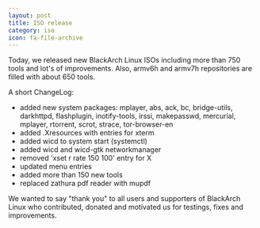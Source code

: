 ```yaml
---
layout: post
title: ISO release
category: iso
icon: fa-file-archive
---
```


Today, we released new BlackArch Linux ISOs including more than 750 tools and lot's of improvements. Also, armv6h and armv7h repositories are filled with about 650 tools.


A short ChangeLog:

* added new system packages: mplayer, abs, ack, bc, bridge-utils, darkhttpd, flashplugin, inotify-tools, irssi,                                        makepasswd, mercurial, mplayer, rtorrent, scrot, strace, tor-browser-en
* added .Xresources with entries for xterm
* added wicd to system start (systemctl)
* added wicd and wicd-gtk networkmanager
* removed 'xset r rate 150 100' entry for X
* updated menu entries
* added more than 150 new tools
* replaced zathura pdf reader with mupdf



We wanted to say "thank you" to all users and supporters of BlackArch Linux who contributed, donated and motivated us for testings, fixes and improvements.